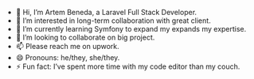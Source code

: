 - 👋 Hi, I’m Artem Beneda, a Laravel Full Stack Developer.
- 👀 I’m interested in long-term collaboration with great client.
- 🌱 I’m currently learning Symfony to expand my expands my expertise.
- 💞️ I’m looking to collaborate on big project.
- 📫 Please reach me on upwork.
- 😄 Pronouns: he/they, she/they.
- ⚡ Fun fact: I’ve spent more time with my code editor than my couch.
